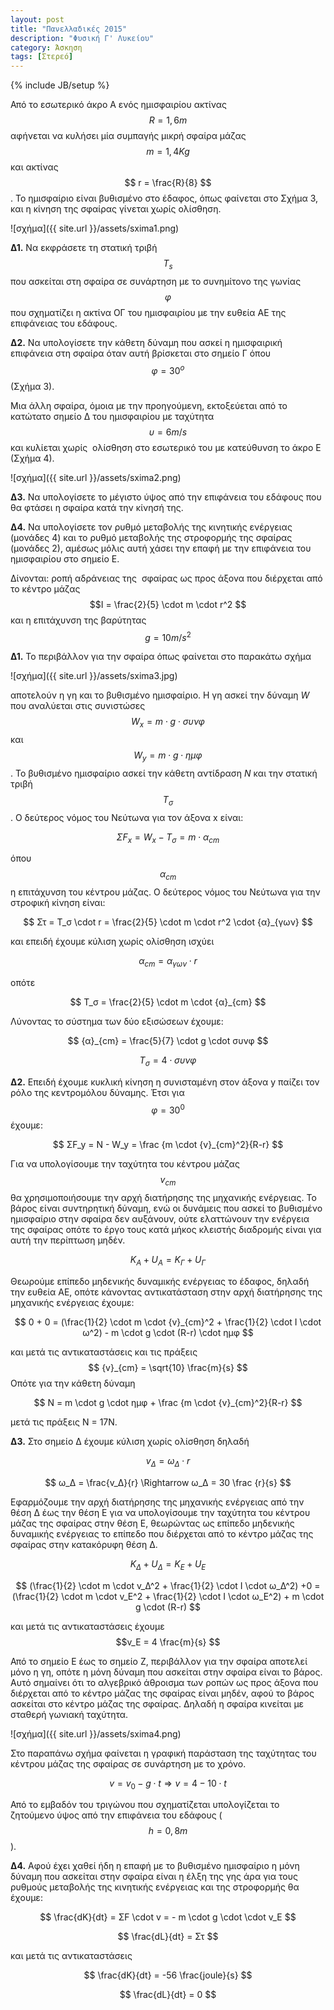 ```yaml
---
layout: post
title: "Πανελλαδικές 2015"
description: "Φυσική Γ' Λυκείου"
category: Άσκηση
tags: [Στερεό]
---
```

{% include JB/setup %}


Από το εσωτερικό άκρο Α ενός ημισφαιρίου ακτίνας $$R=1,6m$$ αφήνεται να κυλήσει μία συμπαγής μικρή σφαίρα μάζας $$m=1,4Kg$$ και ακτίνας $$ r = \frac{R}{8} $$. Το ημισφαίριο είναι βυθισμένο στο έδαφος, όπως φαίνεται στο Σχήμα 3, και η κίνηση της σφαίρας γίνεται χωρίς ολίσθηση.

![σχήμα]({{ site.url }}/assets/sxima1.png) 

**Δ1.** Να εκφράσετε τη στατική τριβή $$T_s$$ που ασκείται στη σφαίρα σε συνάρτηση με το συνημίτονο της γωνίας $$φ$$ που σχηματίζει η ακτίνα ΟΓ του ημισφαιρίου με την ευθεία ΑΕ της επιφάνειας του εδάφους.

**Δ2.** Να υπολογίσετε την κάθετη δύναμη που ασκεί η ημισφαιρική επιφάνεια στη σφαίρα όταν αυτή βρίσκεται στο σημείο Γ όπου $$φ=30^o$$ (Σχήμα 3).

Μια άλλη σφαίρα, όμοια με την προηγούμενη, εκτοξεύεται από το κατώτατο σημείο Δ του ημισφαιρίου με ταχύτητα $$υ=6m/s$$ και κυλίεται χωρίς  ολίσθηση στο εσωτερικό του με κατεύθυνση το άκρο Ε (Σχήμα 4).

![σχήμα]({{ site.url }}/assets/sxima2.png) 

**Δ3.** Να υπολογίσετε το μέγιστο ύψος από την επιφάνεια του εδάφους που θα φτάσει η σφαίρα κατά την κίνησή της.

**Δ4.** Να υπολογίσετε τον ρυθμό μεταβολής της κινητικής ενέργειας (μονάδες 4) και το ρυθμό μεταβολής της στροφορμής της σφαίρας (μονάδες 2), αμέσως μόλις αυτή χάσει την επαφή με την επιφάνεια του ημισφαιρίου στο σημείο Ε.

Δίνονται: ροπή αδράνειας της  σφαίρας ως προς άξονα που διέρχεται από το κέντρο μάζας $$I = \frac{2}{5} \cdot m \cdot r^2 $$ και η επιτάχυνση της βαρύτητας $$g=10m/s^2$$


**Δ1.** Το περιβάλλον για την σφαίρα όπως φαίνεται στο παρακάτω σχήμα 

![σχήμα]({{ site.url }}/assets/sxima3.jpg) 

αποτελούν η γη και το βυθισμένο ημισφαίριο. Η γη ασκεί την δύναμη $W$ που αναλύεται στις συνιστώσες $$W_x = m \cdot g \cdot συνφ $$ και $$ W_y = m \cdot g \cdot ημφ $$. Το βυθισμένο ημισφαίριο ασκεί την κάθετη αντίδραση $Ν$ και την στατική τριβή $$T_σ $$.
Ο δεύτερος νόμος του Νεύτωνα για τον άξονα x είναι:

$$ ΣF_x = W_x - T_σ = m \cdot {α}_{cm} $$

όπου $$ {α}_{cm}$$ η επιτάχυνση του κέντρου μάζας. Ο δεύτερος νόμος του Νεύτωνα για την στροφική κίνηση είναι:

$$ Στ = T_σ \cdot r = \frac{2}{5} \cdot m \cdot r^2 \cdot {α}_{γων} $$

και επειδή έχουμε κύλιση χωρίς ολίσθηση ισχύει 

$$  {α}_{cm} = {α}_{γων} \cdot r $$

οπότε

$$ Τ_σ = \frac{2}{5} \cdot m \cdot  {α}_{cm} $$

Λύνοντας το σύστημα των δύο εξισώσεων έχουμε:

$$  {α}_{cm} = \frac{5}{7} \cdot g \cdot συνφ $$

$$ T_σ = 4 \cdot συνφ $$

**Δ2.** Επειδή έχουμε κυκλική κίνηση η συνισταμένη στον άξονα y παίζει τον ρόλο της κεντρομόλου δύναμης. Έτσι για $$ φ=30^0 $$ έχουμε:

$$ ΣF_y = N - W_y = \frac {m \cdot {v}_{cm}^2}{R-r} $$

Για να υπολογίσουμε την ταχύτητα του κέντρου μάζας $${v}_{cm}$$ θα χρησιμοποιήσουμε την αρχή διατήρησης της μηχανικής ενέργειας. Το βάρος είναι συντηρητική δύναμη, ενώ οι δυνάμεις που ασκεί το βυθισμένο ημισφαίριο στην σφαίρα δεν αυξάνουν, ούτε ελαττώνουν την ενέργεια της σφαίρας οπότε το έργο τους κατά μήκος κλειστής διαδρομής είναι για αυτή την περίπτωση μηδέν.  

$$ K_A + U_A = K_Γ + U_Γ $$

Θεωρούμε επίπεδο μηδενικής δυναμικής ενέργειας το έδαφος, δηλαδή την ευθεία ΑΕ, οπότε κάνοντας αντικατάσταση στην αρχή διατήρησης της μηχανικής ενέργειας έχουμε:

$$ 0 + 0 = (\frac{1}{2} \cdot m \cdot {v}_{cm}^2 + \frac{1}{2} \cdot I \cdot ω^2) - m \cdot g \cdot (R-r) \cdot ημφ  $$

και μετά τις αντικαταστάσεις και τις πράξεις $$ {v}_{cm} = \sqrt{10}  \frac{m}{s} $$
Οπότε για την κάθετη δύναμη 

$$ N = m \cdot g \cdot ημφ +  \frac {m \cdot {v}_{cm}^2}{R-r} $$

μετά τις πράξεις N = 17N.

**Δ3.**  Στο σημείο Δ έχουμε κύλιση χωρίς ολίσθηση δηλαδή

$$ v_Δ = ω_Δ \cdot r $$


$$ ω_Δ = \frac{v_Δ}{r} \Rightarrow ω_Δ = 30 \frac {r}{s} $$

Εφαρμόζουμε την αρχή διατήρησης της μηχανικής ενέργειας από την θέση Δ έως την θέση Ε για να υπολογίσουμε την ταχύτητα του κέντρου μάζας της σφαίρας στην θέση Ε, θεωρώντας ως επίπεδο μηδενικής δυναμικής ενέργειας το επίπεδο που διέρχεται από το κέντρο μάζας της σφαίρας στην κατακόρυφη θέση Δ. 

$$ K_Δ + U_Δ = K_Ε + U_Ε $$

$$ (\frac{1}{2} \cdot m \cdot v_Δ^2 + \frac{1}{2} \cdot I \cdot ω_Δ^2) +0 =  (\frac{1}{2} \cdot m \cdot v_Ε^2 + \frac{1}{2} \cdot I \cdot ω_Ε^2) + m \cdot g \cdot (R-r)  $$

και μετά τις αντικαταστάσεις έχουμε $$v_E = 4 \frac{m}{s} $$

Από το σημείο Ε έως το σημείο Ζ, περιβάλλον για την σφαίρα αποτελεί μόνο η γη, οπότε η μόνη δύναμη που ασκείται στην σφαίρα είναι το βάρος. Αυτό σημαίνει ότι το αλγεβρικό άθροισμα των ροπών ως προς άξονα που διέρχεται από το κέντρο μάζας της σφαίρας είναι μηδέν, αφού το βάρος ασκείται στο κέντρο μάζας της σφαίρας. Δηλαδή η σφαίρα κινείται με σταθερή γωνιακή ταχύτητα. 

![σχήμα]({{ site.url }}/assets/sxima4.png) 



Στο παραπάνω σχήμα φαίνεται η γραφική παράσταση της ταχύτητας του κέντρου μάζας της σφαίρας σε συνάρτηση με το χρόνο.

$$ v = v_0 - g \cdot t \Rightarrow v = 4 - 10 \cdot t $$

Από το εμβαδόν του τριγώνου που σχηματίζεται υπολογίζεται το ζητούμενο ύψος από την επιφάνεια του εδάφους ($$h=0,8m$$).

**Δ4.** Αφού έχει χαθεί ήδη η επαφή με το βυθισμένο ημισφαίριο η μόνη δύναμη που ασκείται στην σφαίρα είναι η έλξη της γης άρα για τους ρυθμούς μεταβολής της κινητικής ενέργειας και της στροφορμής θα έχουμε:

$$ \frac{dK}{dt} = ΣF \cdot  v = - m \cdot g \cdot \cdot v_E $$

$$ \frac{dL}{dt} = Στ $$

και μετά τις αντικαταστάσεις 

$$ \frac{dK}{dt} = -56 \frac{joule}{s} $$

$$ \frac{dL}{dt} = 0 $$
